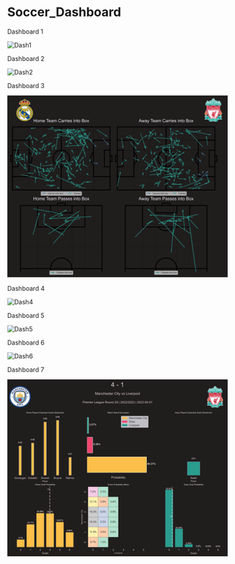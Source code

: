 # Soccer_Dashboard 







Dashboard 1

![Dash1](https://raw.githubusercontent.com/andrewlfc7/Soccer_Dashboard/main/figures/dashboard.png)




Dashboard 2

![Dash2](https://raw.githubusercontent.com/andrewlfc7/Soccer_Dashboard/main/figures/dashboard2.png)




Dashboard 3

![Dash3](https://raw.githubusercontent.com/andrewlfc7/Soccer_Dashboard/main/figures/dashboard3.png)





Dashboard 4

![Dash4](https://raw.githubusercontent.com/andrewlfc7/Soccer_Dashboard/main/figures/dashboard4.png)



Dashboard 5

![Dash5](https://raw.githubusercontent.com/andrewlfc7/Soccer_Dashboard/main/figures/dashboard5.png)


Dashboard 6

![Dash6](https://raw.githubusercontent.com/andrewlfc7/Soccer_Dashboard/main/figures/dashboard6.png)


Dashboard 7

![Dash7](https://raw.githubusercontent.com/andrewlfc7/Soccer_Dashboard/main/figures/dashboard7.png)
